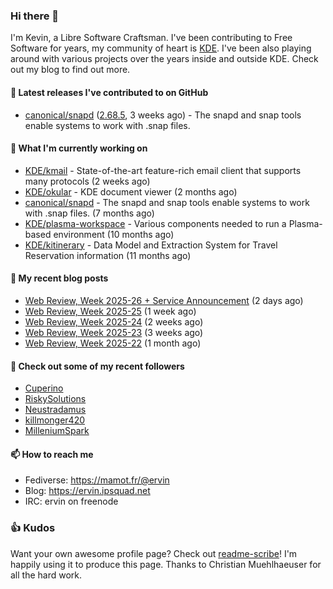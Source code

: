 ### Hi there 👋

I'm Kevin, a Libre Software Craftsman. I've been contributing to Free Software for years,
my community of heart is [KDE](https://kde.org). I've been also playing around with various
projects over the years inside and outside KDE. Check out my blog to find out more.

#### 🔭 Latest releases I've contributed to on GitHub

- [canonical/snapd](https://github.com/canonical/snapd) ([2.68.5](https://github.com/canonical/snapd/releases/tag/2.68.5), 3 weeks ago) - The snapd and snap tools enable systems to work with .snap files.

#### 🌱 What I'm currently working on

- [KDE/kmail](https://github.com/KDE/kmail) - State-of-the-art feature-rich email client that supports many protocols (2 weeks ago)
- [KDE/okular](https://github.com/KDE/okular) - KDE document viewer (2 months ago)
- [canonical/snapd](https://github.com/canonical/snapd) - The snapd and snap tools enable systems to work with .snap files. (7 months ago)
- [KDE/plasma-workspace](https://github.com/KDE/plasma-workspace) - Various components needed to run a Plasma-based environment (10 months ago)
- [KDE/kitinerary](https://github.com/KDE/kitinerary) - Data Model and Extraction System for Travel Reservation information (11 months ago)

#### 📜 My recent blog posts

- [Web Review, Week 2025-26 &#43; Service Announcement](https://ervin.ipsquad.net/blog/2025/06/27/web-review-week-2025-26/) (2 days ago)
- [Web Review, Week 2025-25](https://ervin.ipsquad.net/blog/2025/06/20/web-review-week-2025-25/) (1 week ago)
- [Web Review, Week 2025-24](https://ervin.ipsquad.net/blog/2025/06/13/web-review-week-2025-24/) (2 weeks ago)
- [Web Review, Week 2025-23](https://ervin.ipsquad.net/blog/2025/06/06/web-review-week-2025-23/) (3 weeks ago)
- [Web Review, Week 2025-22](https://ervin.ipsquad.net/blog/2025/05/30/web-review-week-2025-22/) (1 month ago)

#### 👯 Check out some of my recent followers

- [Cuperino](https://github.com/Cuperino)
- [RiskySolutions](https://github.com/RiskySolutions)
- [Neustradamus](https://github.com/Neustradamus)
- [killmonger420](https://github.com/killmonger420)
- [MilleniumSpark](https://github.com/MilleniumSpark)

#### 📫 How to reach me

- Fediverse: https://mamot.fr/@ervin
- Blog: https://ervin.ipsquad.net
- IRC: ervin on freenode

### 👍 Kudos

Want your own awesome profile page? Check out [readme-scribe](https://github.com/muesli/readme-scribe)!
I'm happily using it to produce this page. Thanks to Christian Muehlhaeuser for all the hard work.

